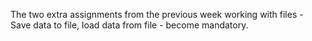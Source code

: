 The two extra assignments from the previous week working with files - Save data to file, load data from file - become mandatory.
